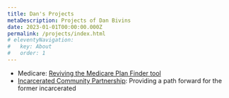 ```yaml
---
title: Dan's Projects
metaDescription: Projects of Dan Bivins
date: 2023-01-01T00:00:00.000Z
permalink: /projects/index.html
# eleventyNavigation:
#   key: About
#   order: 1
---
```


- Medicare: [Reviving the Medicare Plan Finder tool](/projects/mgov/) 
- [Incarcerated Community Partnership](/projects/partner/):  Providing a path forward for the former incarcerated
